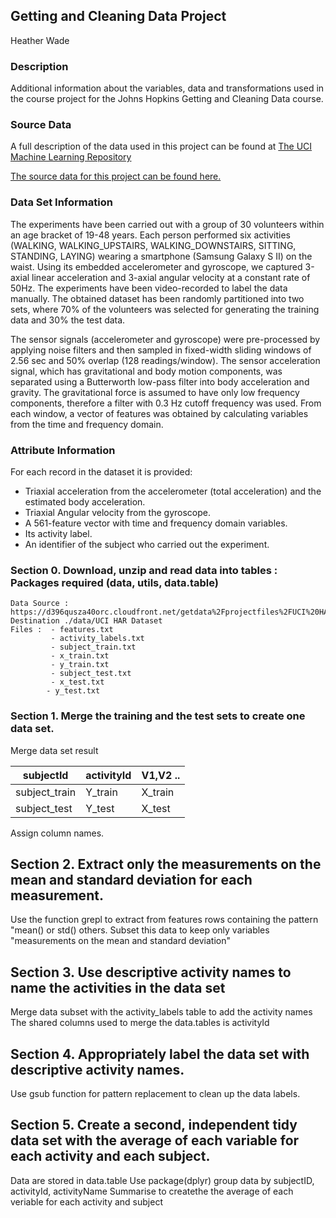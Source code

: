 ## Getting and Cleaning Data Project

Heather Wade

### Description
Additional information about the variables, data and transformations used in the course project for the Johns Hopkins Getting and Cleaning Data course.

### Source Data
A full description of the data used in this project can be found at [The UCI Machine Learning Repository](http://archive.ics.uci.edu/ml/datasets/Human+Activity+Recognition+Using+Smartphones)

[The source data for this project can be found here.](https://d396qusza40orc.cloudfront.net/getdata%2Fprojectfiles%2FUCI%20HAR%20Dataset.zip)

### Data Set Information
The experiments have been carried out with a group of 30 volunteers within an age bracket of 19-48 years. Each person performed six activities (WALKING, WALKING_UPSTAIRS, WALKING_DOWNSTAIRS, SITTING, STANDING, LAYING) wearing a smartphone (Samsung Galaxy S II) on the waist. Using its embedded accelerometer and gyroscope, we captured 3-axial linear acceleration and 3-axial angular velocity at a constant rate of 50Hz. The experiments have been video-recorded to label the data manually. The obtained dataset has been randomly partitioned into two sets, where 70% of the volunteers was selected for generating the training data and 30% the test data. 

The sensor signals (accelerometer and gyroscope) were pre-processed by applying noise filters and then sampled in fixed-width sliding windows of 2.56 sec and 50% overlap (128 readings/window). The sensor acceleration signal, which has gravitational and body motion components, was separated using a Butterworth low-pass filter into body acceleration and gravity. The gravitational force is assumed to have only low frequency components, therefore a filter with 0.3 Hz cutoff frequency was used. From each window, a vector of features was obtained by calculating variables from the time and frequency domain.

### Attribute Information
For each record in the dataset it is provided: 
- Triaxial acceleration from the accelerometer (total acceleration) and the estimated body acceleration. 
- Triaxial Angular velocity from the gyroscope. 
- A 561-feature vector with time and frequency domain variables. 
- Its activity label. 
- An identifier of the subject who carried out the experiment.

### Section 0. Download, unzip and read data into tables : Packages required (data, utils, data.table)
    Data Source : https://d396qusza40orc.cloudfront.net/getdata%2Fprojectfiles%2FUCI%20HAR%20Dataset.zip
    Destination ./data/UCI HAR Dataset
    Files :  - features.txt
             - activity_labels.txt
             - subject_train.txt
             - x_train.txt
             - y_train.txt
             - subject_test.txt
             - x_test.txt
            - y_test.txt
### Section 1. Merge the training and the test sets to create one data set.

Merge data set result

| subjectId     	| activityId 	| V1,V2 .. 	|
|---------------	|------------	|----------	|
| subject_train 	| Y_train    	| X_train  	|
| subject_test  	| Y_test     	| X_test   	|


Assign column names.

## Section 2. Extract only the measurements on the mean and standard deviation for each measurement. 
Use the function grepl to extract from features rows containing the pattern "mean() or std() others.
Subset this data to keep only variables "measurements on the mean and standard deviation"

## Section 3. Use descriptive activity names to name the activities in the data set
Merge data subset with the activity_labels table to add the activity names
The shared columns used to merge the data.tables is activityId

## Section 4. Appropriately label the data set with descriptive activity names.
Use gsub function for pattern replacement to clean up the data labels.

## Section 5. Create a second, independent tidy data set with the average of each variable for each activity and each subject. 
Data are stored in data.table
Use package(dplyr)
group data by subjectID, activityId, activityName
Summarise to createthe the average of each veriable for each activity and subject

